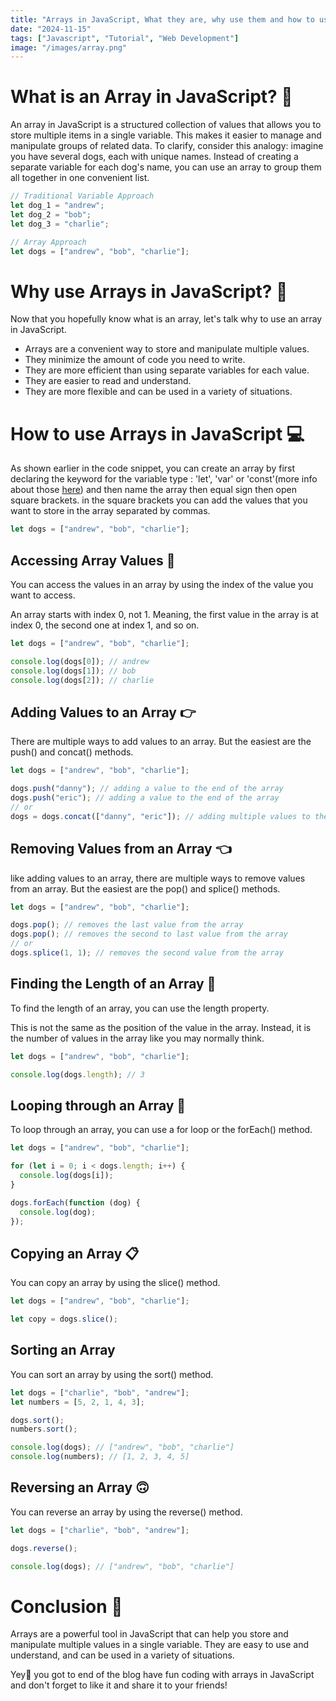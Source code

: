 ```yaml
---
title: "Arrays in JavaScript, What they are, why use them and how to use them 🔥🔥🔥"
date: "2024-11-15"
tags: ["Javascript", "Tutorial", "Web Development"]
image: "/images/array.png"
---
```


# What is an Array in JavaScript? 🧐

An array in JavaScript is a structured collection of values that allows you to store multiple items in a single
variable. This makes it easier to manage and manipulate groups of related data. To clarify, consider this analogy:
imagine you have several dogs, each with unique names. Instead of creating a separate variable for each dog's name, you
can use an array to group them all together in one convenient list.

```javascript
// Traditional Variable Approach
let dog_1 = "andrew";
let dog_2 = "bob";
let dog_3 = "charlie";

// Array Approach
let dogs = ["andrew", "bob", "charlie"];
```



# Why use Arrays in JavaScript? 🤔

Now that you hopefully know what is an array, let's talk why to use an array in JavaScript.

- Arrays are a convenient way to store and manipulate multiple values.
- They minimize the amount of code you need to write.
- They are more efficient than using separate variables for each value.
- They are easier to read and understand.
- They are more flexible and can be used in a variety of situations.

# How to use Arrays in JavaScript 💻

As shown earlier in the code snippet, you can create an array by first declaring the keyword for the variable type :
'let', 'var' or 'const'(more info about those [here](https://www.w3schools.com/js/js_variables.asp)) and then name the
array then equal sign then open square brackets.
in the square brackets you can add the values that you want to store in the array separated by commas.

```javascript
let dogs = ["andrew", "bob", "charlie"];
```

## Accessing Array Values 👀

You can access the values in an array by using the index of the value you want to access.

<div class="error">
 An array starts with index 0, not 1. Meaning, the first value in the array is at index 0, the second one at index 1, 
    and so on.
</div>


```javascript
let dogs = ["andrew", "bob", "charlie"];

console.log(dogs[0]); // andrew
console.log(dogs[1]); // bob
console.log(dogs[2]); // charlie
```

## Adding Values to an Array 👉

There are multiple ways to add values to an array. But the easiest are the push() and concat() methods.

```javascript
let dogs = ["andrew", "bob", "charlie"];

dogs.push("danny"); // adding a value to the end of the array
dogs.push("eric"); // adding a value to the end of the array
// or
dogs = dogs.concat(["danny", "eric"]); // adding multiple values to the end of the array
```

## Removing Values from an Array 👈

like adding values to an array, there are multiple ways to remove values from an array. But the easiest are the pop()
and splice() methods.

```javascript
let dogs = ["andrew", "bob", "charlie"];

dogs.pop(); // removes the last value from the array
dogs.pop(); // removes the second to last value from the array
// or
dogs.splice(1, 1); // removes the second value from the array
```

## Finding the Length of an Array 📏

To find the length of an array, you can use the length property.

<div class="error">
    This is not the same as the position of the value in the array. Instead, it is the number of values in the array like you 
    may normally think.
</div>

```javascript
let dogs = ["andrew", "bob", "charlie"];

console.log(dogs.length); // 3
```

## Looping through an Array 🧠

To loop through an array, you can use a for loop or the forEach() method.

```javascript
let dogs = ["andrew", "bob", "charlie"];

for (let i = 0; i < dogs.length; i++) {
  console.log(dogs[i]);
}

dogs.forEach(function (dog) {
  console.log(dog);
});
```

## Copying an Array 📋

You can copy an array by using the slice() method.

```javascript
let dogs = ["andrew", "bob", "charlie"];

let copy = dogs.slice();
```

## Sorting an Array 

You can sort an array by using the sort() method.

```javascript
let dogs = ["charlie", "bob", "andrew"];
let numbers = [5, 2, 1, 4, 3];

dogs.sort();
numbers.sort();

console.log(dogs); // ["andrew", "bob", "charlie"]
console.log(numbers); // [1, 2, 3, 4, 5]
```

## Reversing an Array 🙃

You can reverse an array by using the reverse() method.

```javascript
let dogs = ["charlie", "bob", "andrew"];

dogs.reverse();

console.log(dogs); // ["andrew", "bob", "charlie"]
```

# Conclusion 🎉

Arrays are a powerful tool in JavaScript that can help you store and manipulate multiple values in a single variable.
They are easy to use and understand, and can be used in a variety of situations.


Yey🥳 you got to end of the blog have fun coding with arrays in JavaScript and don't forget to like it and share it to your friends!


